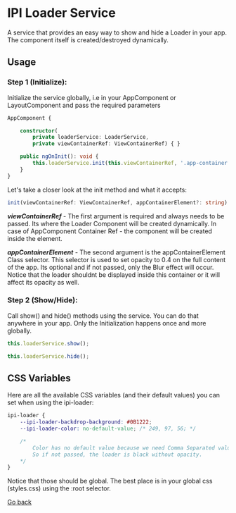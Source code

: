 # IPI Loader Service
A service that provides an easy way to show and hide a Loader in your app. The component itself is created/destroyed dynamically.

## Usage

### Step 1 (Initialize):
Initialize the service globally, i.e in your AppComponent or LayoutComponent and pass the required parameters
```ts
AppComponent {

    constructor(
        private loaderService: LoaderService,
        private viewContainerRef: ViewContainerRef) { }

    public ngOnInit(): void {
        this.loaderService.init(this.viewContainerRef, '.app-container');
    }
}
```

Let's take a closer look at the init method and what it accepts:
```ts
init(viewContainerRef: ViewContainerRef, appContainerElement?: string)
```

***viewContainerRef*** - The first argument is required and always needs to be passed. Its where the Loader Component will be created dynamically. In case of AppComponent Container Ref - the component will be created inside the <body> element.

***appContainerElement*** - The second argument is the appContainerElement Class selector. This selector is used to set opacity to 0.4 on the full content of the app. Its optional and if not passed, only the Blur effect will occur. Notice that the loader shouldnt be displayed inside this container or it will affect its opacity as well.

### Step 2 (Show/Hide):
Call show() and hide() methods using the service. You can do that anywhere in your app. Only the Initialization happens once and more globally.

```ts
this.loaderService.show();
```

```ts
this.loaderService.hide();
```

## CSS Variables
Here are all the available CSS variables (and their default values) you can set when using the ipi-loader:

```css
ipi-loader {
    --ipi-loader-backdrop-background: #0B1222;
    --ipi-loader-color: no-default-value; /* 249, 97, 56; */

    /* 
        Color has no default value because we need Comma Separated values for the RGBA.
        So if not passed, the loader is black without opacity.
    */
}
```

Notice that those should be global. The best place is in your global css (styles.css) using the :root selector.

[Go back](/README.md)
